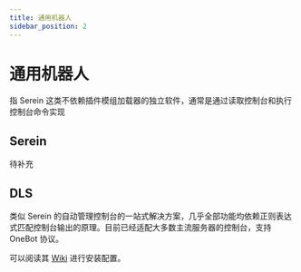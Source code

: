 ```yaml
---
title: 通用机器人
sidebar_position: 2
---
```


# 通用机器人

指 Serein 这类不依赖插件模组加载器的独立软件，通常是通过读取控制台和执行控制台命令实现

## Serein

待补充<!--Serein只是听说可以通过安装插件来实现机器人？-->

## DLS

类似 Serein 的自动管理控制台的一站式解决方案，几乎全部功能均依赖正则表达式匹配控制台输出的原理。目前已经适配大多数主流服务器的控制台，支持 OneBot 协议。

可以阅读其 [Wiki](https://gitee.com/dlcn/dlscq/wikis/) 进行安装配置。

